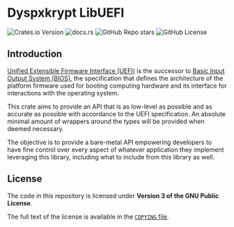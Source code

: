# Dyspxkrypt LibUEFI

![Crates.io Version](https://img.shields.io/crates/v/dyspxkrypt-libuefi?style=for-the-badge)
![docs.rs](https://img.shields.io/docsrs/dyspxkrypt-libuefi?style=for-the-badge)
![GitHub Repo stars](https://img.shields.io/github/stars/dyspxkrypt-os/dyspxkrypt-libuefi?style=for-the-badge)
![GitHub License](https://img.shields.io/github/license/dyspxkrypt-os/dyspxkrypt-libuefi?style=for-the-badge)

## Introduction

[Unified Extensible Firmware Interface (UEFI)] is the successor to [Basic Input Output System (BIOS)], the specification
that defines the architecture of the platform firmware used for booting computing hardware and its interface for interactions
with the operating system.

[Basic Input Output System (BIOS)]: https://en.wikipedia.org/wiki/BIOS
[Unified Extensible Firmware Interface (UEFI)]: https://en.wikipedia.org/wiki/UEFI

This crate aims to provide an API that is as low-level as possible and as accurate as possible with accordance to the UEFI
specification. An absolute minimal amount of wrappers around the types will be provided when deemed necessary.

The objective is to provide a bare-metal API empowering developers to have fine control over every aspect of whatever application
they implement leveraging this library, including what to include from this library as well.

## License

The code in this repository is licensed under **Version 3 of the GNU Public License**.

The full text of the license is available in the [`COPYING` file].

[`COPYING` file]: ./COPYING
